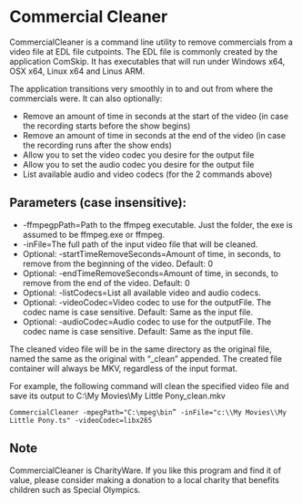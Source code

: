 # Commercial Cleaner 

CommercialCleaner is a command line utility to remove commercials from a video file at EDL file cutpoints. The EDL file is commonly created by the application ComSkip. It has executables that will run under Windows x64, OSX x64, Linux x64 and Linus ARM. 

The application transitions very smoothly in to and out from where the commercials were. It can also optionally: 

- Remove an amount of time in seconds at the start of the video (in case the recording starts before the show begins) 
- Remove an amount of time in seconds at the end of the video (in case the recording runs after the show ends) 
- Allow you to set the video codec you desire for the output file 
- Allow you to set the audio codec you desire for the output file 
- List available audio and video codecs (for the 2 commands above) 

## Parameters (case insensitive): 

- -ffmpegpPath=Path to the ffmpeg executable.  Just the folder, the exe is assumed to be ffmpeg.exe or ffmpeg.
- -inFile=The full path of the input video file that will be cleaned. 
- Optional: -startTimeRemoveSeconds=Amount of time, in seconds, to remove from the beginning of the video. Default: 0 
- Optional: -endTimeRemoveSeconds=Amount of time, in seconds, to remove from the end of the video. Default: 0 
- Optional: -listCodecs=List all available video and audio codecs. 
- Optional: -videoCodec=Video codec to use for the outputFile. The codec name is case sensitive. Default: Same as the input file. 
- Optional: -audioCodec=Audio codec to use for the outputFile. The codec name is case sensitive. Default: Same as the input file. 

The cleaned video file will be in the same directory as the original file, named the same as the original with “\_clean” appended.  The created file container will always be MKV, regardless of the input format. 

For example, the following command will clean the specified video file and save its output to   C:\\My Movies\\My Little Pony\_clean.mkv 
```
CommercialCleaner -mpegPath="C:\mpeg\bin” -inFile="c:\\My Movies\\My Little Pony.ts" -videoCodec=libx265 
```

## Note
CommercialCleaner is CharityWare. If you like this program and find it of value, please consider making a donation to a local charity that benefits children such as Special Olympics. 
